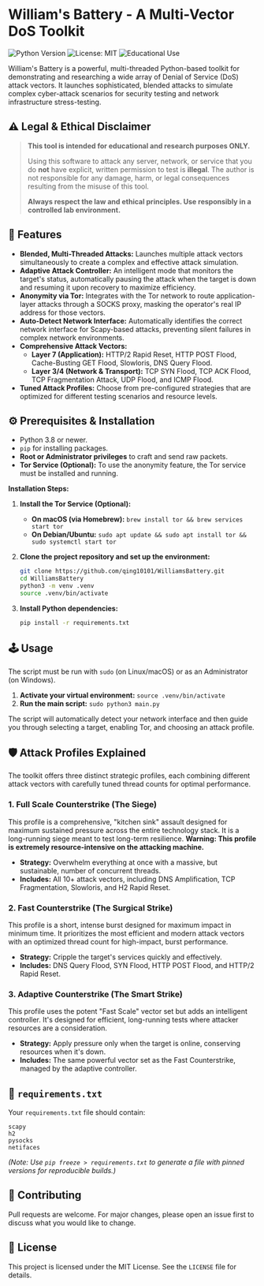 # William's Battery - A Multi-Vector DoS Toolkit

![Python Version](https://img.shields.io/badge/python-3.8%2B-blue)
![License: MIT](https://img.shields.io/badge/License-MIT-yellow.svg)
![Educational Use](https://img.shields.io/badge/purpose-educational-lightgrey.svg)

William's Battery is a powerful, multi-threaded Python-based toolkit for demonstrating and researching a wide array of Denial of Service (DoS) attack vectors. It launches sophisticated, blended attacks to simulate complex cyber-attack scenarios for security testing and network infrastructure stress-testing.

## ⚠️ Legal & Ethical Disclaimer

> **This tool is intended for educational and research purposes ONLY.**
>
> Using this software to attack any server, network, or service that you do **not** have explicit, written permission to test is **illegal**. The author is not responsible for any damage, harm, or legal consequences resulting from the misuse of this tool.
>
> **Always respect the law and ethical principles. Use responsibly in a controlled lab environment.**

## 🚀 Features

-   **Blended, Multi-Threaded Attacks:** Launches multiple attack vectors simultaneously to create a complex and effective attack simulation.
-   **Adaptive Attack Controller:** An intelligent mode that monitors the target's status, automatically pausing the attack when the target is down and resuming it upon recovery to maximize efficiency.
-   **Anonymity via Tor:** Integrates with the Tor network to route application-layer attacks through a SOCKS proxy, masking the operator's real IP address for those vectors.
-   **Auto-Detect Network Interface:** Automatically identifies the correct network interface for Scapy-based attacks, preventing silent failures in complex network environments.
-   **Comprehensive Attack Vectors:**
    -   **Layer 7 (Application):** HTTP/2 Rapid Reset, HTTP POST Flood, Cache-Busting GET Flood, Slowloris, DNS Query Flood.
    -   **Layer 3/4 (Network & Transport):** TCP SYN Flood, TCP ACK Flood, TCP Fragmentation Attack, UDP Flood, and ICMP Flood.
-   **Tuned Attack Profiles:** Choose from pre-configured strategies that are optimized for different testing scenarios and resource levels.

## ⚙️ Prerequisites & Installation

-   Python 3.8 or newer.
-   `pip` for installing packages.
-   **Root or Administrator privileges** to craft and send raw packets.
-   **Tor Service (Optional):** To use the anonymity feature, the Tor service must be installed and running.

**Installation Steps:**

1.  **Install the Tor Service (Optional):**
    *   **On macOS (via Homebrew):** `brew install tor && brew services start tor`
    *   **On Debian/Ubuntu:** `sudo apt update && sudo apt install tor && sudo systemctl start tor`

2.  **Clone the project repository and set up the environment:**
    ```bash
    git clone https://github.com/qing10101/WilliamsBattery.git
    cd WilliamsBattery
    python3 -m venv .venv
    source .venv/bin/activate
    ```

3.  **Install Python dependencies:**
    ```bash
    pip install -r requirements.txt
    ```

## 🕹️ Usage

The script must be run with `sudo` (on Linux/macOS) or as an Administrator (on Windows).

1.  **Activate your virtual environment:** `source .venv/bin/activate`
2.  **Run the main script:** `sudo python3 main.py`

The script will automatically detect your network interface and then guide you through selecting a target, enabling Tor, and choosing an attack profile.

## 🛡️ Attack Profiles Explained

The toolkit offers three distinct strategic profiles, each combining different attack vectors with carefully tuned thread counts for optimal performance.

### 1. Full Scale Counterstrike (The Siege)

This profile is a comprehensive, "kitchen sink" assault designed for maximum sustained pressure across the entire technology stack. It is a long-running siege meant to test long-term resilience. **Warning: This profile is extremely resource-intensive on the attacking machine.**

-   **Strategy:** Overwhelm everything at once with a massive, but sustainable, number of concurrent threads.
-   **Includes:** All 10+ attack vectors, including DNS Amplification, TCP Fragmentation, Slowloris, and H2 Rapid Reset.

### 2. Fast Counterstrike (The Surgical Strike)

This profile is a short, intense burst designed for maximum impact in minimum time. It prioritizes the most efficient and modern attack vectors with an optimized thread count for high-impact, burst performance.

-   **Strategy:** Cripple the target's services quickly and effectively.
-   **Includes:** DNS Query Flood, SYN Flood, HTTP POST Flood, and HTTP/2 Rapid Reset.

### 3. Adaptive Counterstrike (The Smart Strike)

This profile uses the potent "Fast Scale" vector set but adds an intelligent controller. It's designed for efficient, long-running tests where attacker resources are a consideration.

-   **Strategy:** Apply pressure only when the target is online, conserving resources when it's down.
-   **Includes:** The same powerful vector set as the Fast Counterstrike, managed by the adaptive controller.

## 📄 `requirements.txt`

Your `requirements.txt` file should contain:
```
scapy
h2
pysocks
netifaces
```
*(Note: Use `pip freeze > requirements.txt` to generate a file with pinned versions for reproducible builds.)*

## 🤝 Contributing

Pull requests are welcome. For major changes, please open an issue first to discuss what you would like to change.

## 📄 License

This project is licensed under the MIT License. See the `LICENSE` file for details.